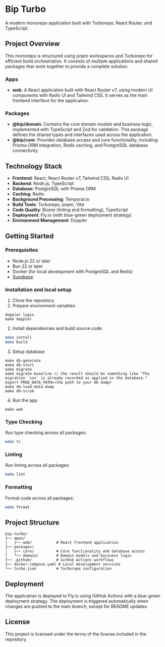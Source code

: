 # Bip Turbo

A modern monorepo application built with Turborepo, React Router, and TypeScript.

## Project Overview

This monorepo is structured using pnpm workspaces and Turborepo for efficient build orchestration. It consists of multiple applications and shared packages that work together to provide a complete solution.

### Apps

- **web**: A React application built with React Router v7, using modern UI components with Radix UI and Tailwind CSS. It serves as the main frontend interface for the application.

### Packages

- **@bip/domain**: Contains the core domain models and business logic, implemented with TypeScript and Zod for validation. This package defines the shared types and interfaces used across the application.
- **@bip/core**: Provides database access and core functionality, including Prisma ORM integration, Redis caching, and PostgreSQL database connectivity.

## Technology Stack

- **Frontend**: React, React Router v7, Tailwind CSS, Radix UI
- **Backend**: Node.js, TypeScript
- **Database**: PostgreSQL with Prisma ORM
- **Caching**: Redis
- **Background Processing**: Temporal.io
- **Build Tools**: Turborepo, pnpm, Vite
- **Code Quality**: Biome (linting and formatting), TypeScript
- **Deployment**: Fly.io (with blue-green deployment strategy)
- **Environment Management**: Doppler

## Getting Started

### Prerequisites

- Node.js 22 or later
- Bun 22 or later
- Docker (for local development with PostgreSQL and Redis)
- [Supabase](https://supabase.com/docs/guides/local-development/cli/getting-started?queryGroups=platform&platform=macos#installing-the-supabase-cli)

### Installation and local setup

1. Clone the repository
2. Prepare environment variables

```
doppler login
make doppler
```

2. Install dependencies and build source code:

```sh
make install
make build
```

3. Setup database

```
make db-generate
make db-start
make migrate
make migrate-baseline // the result should be something like "The migration `xxx` is already recorded as applied in the database."
export PROD_DATA_PATH=<the path to your db dump>
make db-load-data-dump
make db-scrub
```

4. Run the app
```
make web
```

### Type Checking

Run type checking across all packages:

```sh
make tc
```

### Linting

Run linting across all packages:

```sh
make lint
```

### Formatting

Format code across all packages:

```sh
make format
```

## Project Structure

```
bip-turbo/
├── apps/
│   ├── web/           # React frontend application
├── packages/
│   ├── core/          # Core functionality and database access
│   └── domain/        # Domain models and business logic
├── .github/           # GitHub Actions workflows
├── docker-compose.yaml # Local development services
└── turbo.json         # Turborepo configuration
```

## Deployment

The application is deployed to Fly.io using GitHub Actions with a blue-green deployment strategy. The deployment is triggered automatically when changes are pushed to the main branch, except for README updates.

## License

This project is licensed under the terms of the license included in the repository.
